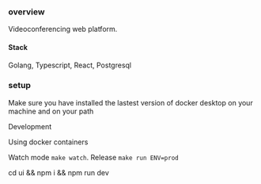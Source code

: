 ### overview

Videoconferencing web platform.

#### Stack

Golang, Typescript, React, Postgresql

### setup

Make sure you have installed the lastest version of docker desktop on your machine and on your path

Development

Using docker containers

Watch mode `make watch`.
Release `make run ENV=prod`

cd ui && npm i && npm run dev
